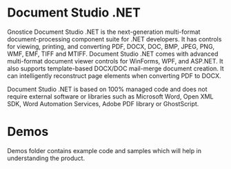 # Document Studio .NET
Gnostice Document Studio .NET is the next-generation multi-format document-processing component suite for .NET developers. It has controls for viewing, printing, and converting PDF, DOCX, DOC, BMP, JPEG, PNG, WMF, EMF, TIFF and MTIFF. Document Studio .NET comes with advanced multi-format document viewer controls for WinForms, WPF, and ASP.NET. It also supports template-based DOCX/DOC mail-merge document creation. It can intelligently reconstruct page elements when converting PDF to DOCX. 

Document Studio .NET is based on 100% managed code and does not require external software or libraries such as Microsoft Word, Open XML SDK, Word Automation Services, Adobe PDF library or GhostScript.

# Demos
Demos folder contains example code and samples which will help in understanding the product.

